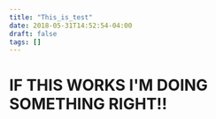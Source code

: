 ```yaml
---
title: "This_is_test"
date: 2018-05-31T14:52:54-04:00
draft: false
tags: [] 
---
```

# IF THIS WORKS I'M DOING SOMETHING RIGHT!!

